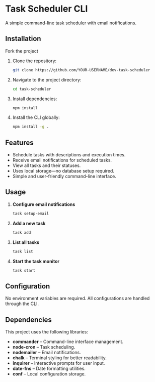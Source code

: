 # Task Scheduler CLI

A simple command-line task scheduler with email notifications.

## Installation

Fork the project

1. Clone the repository:
   ```bash
   git clone https://github.com/YOUR-USERNAME/dev-task-scheduler
   ```
2. Navigate to the project directory:
   ```bash
   cd task-scheduler
   ```
3. Install dependencies:
   ```bash
   npm install
   ```
4. Install the CLI globally:
   ```bash
   npm install -g .
   ```

## Features

- Schedule tasks with descriptions and execution times.
- Receive email notifications for scheduled tasks.
- View all tasks and their statuses.
- Uses local storage—no database setup required.
- Simple and user-friendly command-line interface.

## Usage

1. **Configure email notifications**

   ```bash
   task setup-email
   ```

2. **Add a new task**

   ```bash
   task add
   ```

3. **List all tasks**

   ```bash
   task list
   ```

4. **Start the task monitor**
   ```bash
   task start
   ```

## Configuration

No environment variables are required. All configurations are handled through the CLI.

## Dependencies

This project uses the following libraries:

- **commander** – Command-line interface management.
- **node-cron** – Task scheduling.
- **nodemailer** – Email notifications.
- **chalk** – Terminal styling for better readability.
- **inquirer** – Interactive prompts for user input.
- **date-fns** – Date formatting utilities.
- **conf** – Local configuration storage.
